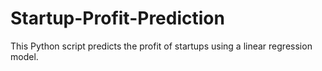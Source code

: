 # Startup-Profit-Prediction
This Python script predicts the profit of startups using a linear regression model.
